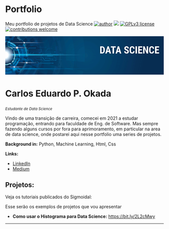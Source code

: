 # Portfolio
Meu portfolio de projetos de Data Science
[![author](https://img.shields.io/badge/author-carlosokada-red.svg)](https://www.linkedin.com/in/carlos-eduardo-preiori-okada-3644b7128/) [![](https://img.shields.io/badge/python-3.7+-blue.svg)](https://www.python.org/downloads/release/python-365/) [![GPLv3 license](https://img.shields.io/badge/License-GPLv3-blue.svg)](http://perso.crans.org/besson/LICENSE.html) [![contributions welcome](https://img.shields.io/badge/contributions-welcome-brightgreen.svg?style=flat)](https://github.com/Carlos-Okada)
<p align="center">
  <img src="banner.png" >
</p>
 
# Carlos Eduardo P. Okada
<sub>*Estudante de Data Science* </sub>

Vindo de uma transição de carreira, comecei em 2021 a estudar programação, entrando para faculdade de Eng. de Software. Mas sempre fazendo alguns cursos por fora para aprimoramento, em particular na area de data science, onde postarei aqui nesse portfolio uma series de projetos.


**Background in:** Python, Machine Learning, Html, Css 

**Links:**
* [LinkedIn](https://www.linkedin.com/in/carlos-eduardo-preiori-okada-3644b7128/)
* [Medium](https://www.medium.com)


## Projetos:
Veja os tutoriais publicados do Sigmoidal:

Esse serão os exemplos de projetos que vou apresentar


* **Como usar o Histograma para Data Science:** https://bit.ly/2L2cMwy


---



